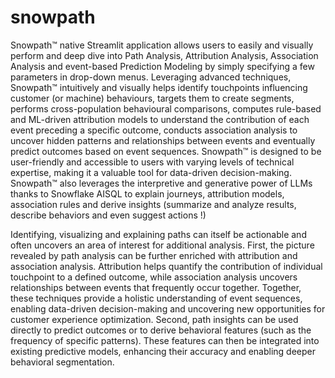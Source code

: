 # snowpath

Snowpath™ native Streamlit application allows users to easily and visually perform and deep dive into Path Analysis, Attribution Analysis, Association Analysis and event-based Prediction Modeling by simply specifying a few parameters in drop-down menus. Leveraging advanced techniques, Snowpath™ intuitively and visually helps identify touchpoints influencing customer (or machine) behaviours, targets them to create segments, performs cross-population behavioural comparisons, computes rule-based and ML-driven attribution models to understand the contribution of each event preceding a specific outcome, conducts association analysis to uncover hidden patterns and relationships between events and eventually predict outcomes based on event sequences. Snowpath™ is designed to be user-friendly and accessible to users with varying levels of technical expertise, making it a valuable tool for data-driven decision-making. Snowpath™ also leverages the interpretive and generative power of LLMs thanks to Snowflake AISQL to explain journeys, attribution models,  association rules and derive insights (summarize and analyze results, describe behaviors and even suggest actions !)

Identifying, visualizing and explaining paths can itself be actionable and often uncovers an area of interest for additional analysis. First, the picture revealed by path analysis can be further enriched with attribution and association analysis. Attribution helps quantify the contribution of individual touchpoint to a defined outcome, while association analysis uncovers relationships between events that frequently occur together. Together, these techniques provide a holistic understanding of event sequences, enabling data-driven decision-making and uncovering new opportunities for customer experience optimization. Second, path insights can be used directly to predict outcomes or to derive behavioral features (such as the frequency of specific patterns). These features can then be integrated into existing predictive models, enhancing their accuracy and enabling deeper behavioral segmentation. 


